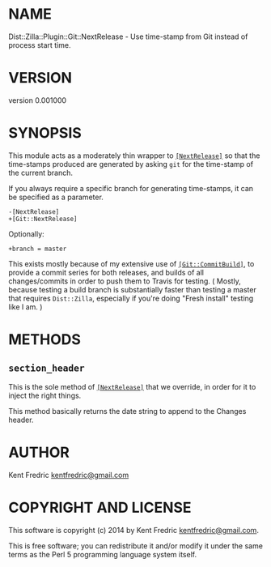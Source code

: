 # NAME

Dist::Zilla::Plugin::Git::NextRelease - Use time-stamp from Git instead of process start time.

# VERSION

version 0.001000

# SYNOPSIS

This module acts as a moderately thin wrapper to [`[NextRelease]`](https://metacpan.org/pod/Dist::Zilla::Plugin::NextRelease)
so that the time-stamps produced are generated by asking `git` for the time-stamp of the current branch.

If you always require a specific branch for generating time-stamps, it can be specified as a parameter.

    -[NextRelease]
    +[Git::NextRelease]

Optionally:

    +branch = master

This exists mostly because of my extensive use of [`[Git::CommitBuild]`](https://metacpan.org/pod/Dist::Zilla::Plugin::Git::CommitBuild), to provide
a commit series for both releases, and builds of all changes/commits in order to push them to Travis for testing. ( Mostly,
because testing a build branch is substantially faster than testing a master that requires `Dist::Zilla`, especially if you're
doing "Fresh install" testing like I am. )

# METHODS

## `section_header`

This is the sole method of [`[NextRelease]`](https://metacpan.org/pod/Dist::Zilla::Plugin::NextRelease) that we override,
in order for it to inject the right things.

This method basically returns the date string to append to the Changes header.

# AUTHOR

Kent Fredric <kentfredric@gmail.com>

# COPYRIGHT AND LICENSE

This software is copyright (c) 2014 by Kent Fredric <kentfredric@gmail.com>.

This is free software; you can redistribute it and/or modify it under
the same terms as the Perl 5 programming language system itself.

